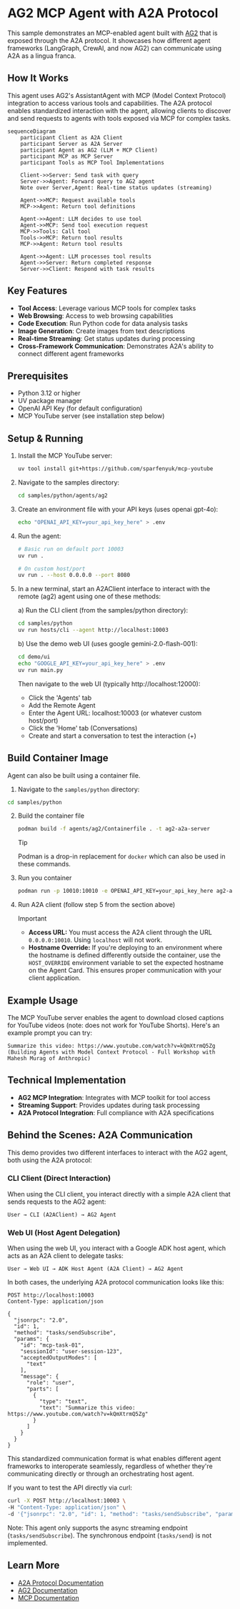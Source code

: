 # AG2 MCP Agent with A2A Protocol

This sample demonstrates an MCP-enabled agent built with [AG2](https://github.com/ag2ai/ag2) that is exposed through the A2A protocol. It showcases how different agent frameworks (LangGraph, CrewAI, and now AG2) can communicate using A2A as a lingua franca.

## How It Works

This agent uses AG2's AssistantAgent with MCP (Model Context Protocol) integration to access various tools and capabilities. The A2A protocol enables standardized interaction with the agent, allowing clients to discover and send requests to agents with tools exposed via MCP for complex tasks.

```mermaid
sequenceDiagram
    participant Client as A2A Client
    participant Server as A2A Server
    participant Agent as AG2 (LLM + MCP Client)
    participant MCP as MCP Server
    participant Tools as MCP Tool Implementations

    Client->>Server: Send task with query
    Server->>Agent: Forward query to AG2 agent
    Note over Server,Agent: Real-time status updates (streaming)
    
    Agent->>MCP: Request available tools
    MCP->>Agent: Return tool definitions
    
    Agent->>Agent: LLM decides to use tool
    Agent->>MCP: Send tool execution request
    MCP->>Tools: Call tool
    Tools->>MCP: Return tool results
    MCP->>Agent: Return tool results
    
    Agent->>Agent: LLM processes tool results
    Agent->>Server: Return completed response
    Server->>Client: Respond with task results
```

## Key Features

- **Tool Access**: Leverage various MCP tools for complex tasks
- **Web Browsing**: Access to web browsing capabilities
- **Code Execution**: Run Python code for data analysis tasks
- **Image Generation**: Create images from text descriptions
- **Real-time Streaming**: Get status updates during processing
- **Cross-Framework Communication**: Demonstrates A2A's ability to connect different agent frameworks

## Prerequisites

- Python 3.12 or higher
- UV package manager
- OpenAI API Key (for default configuration)
- MCP YouTube server (see installation step below)

## Setup & Running

1. Install the MCP YouTube server:

   ```bash
   uv tool install git+https://github.com/sparfenyuk/mcp-youtube
   ```

2. Navigate to the samples directory:

   ```bash
   cd samples/python/agents/ag2
   ```

3. Create an environment file with your API keys (uses openai gpt-4o):

   ```bash
   echo "OPENAI_API_KEY=your_api_key_here" > .env
   ```

4. Run the agent:

   ```bash
   # Basic run on default port 10003
   uv run .

   # On custom host/port
   uv run . --host 0.0.0.0 --port 8080
   ```

5. In a new terminal, start an A2AClient interface to interact with the remote (ag2) agent using one of these methods:

   a) Run the CLI client (from the samples/python directory):
   ```bash
   cd samples/python
   uv run hosts/cli --agent http://localhost:10003
   ```
   
   b) Use the demo web UI (uses google gemini-2.0-flash-001):
   ```bash
   cd demo/ui
   echo "GOOGLE_API_KEY=your_api_key_here" > .env
   uv run main.py
   ```
   
   Then navigate to the web UI (typically http://localhost:12000):
   - Click the 'Agents' tab
   - Add the Remote Agent
   - Enter the Agent URL: localhost:10003 (or whatever custom host/port)
   - Click the 'Home' tab (Conversations)
   - Create and start a conversation to test the interaction (+)

## Build Container Image

Agent can also be built using a container file.

1. Navigate to the `samples/python` directory:

  ```bash
  cd samples/python
  ```

2. Build the container file

    ```bash
    podman build -f agents/ag2/Containerfile . -t ag2-a2a-server
    ```

    > [!Tip]  
    > Podman is a drop-in replacement for `docker` which can also be used in these commands.

3. Run you container

    ```bash
    podman run -p 10010:10010 -e OPENAI_API_KEY=your_api_key_here ag2-a2a-server
    ```

4. Run A2A client (follow step 5 from the section above)

    > [!Important]
    > * **Access URL:** You must access the A2A client through the URL `0.0.0.0:10010`. Using `localhost` will not work.
    > * **Hostname Override:** If you're deploying to an environment where the hostname is defined differently outside the container, use the `HOST_OVERRIDE` environment variable to set the expected hostname on the Agent Card. This ensures proper communication with your client application.

## Example Usage

The MCP YouTube server enables the agent to download closed captions for YouTube videos (note: does not work for YouTube Shorts). Here's an example prompt you can try:

```
Summarize this video: https://www.youtube.com/watch?v=kQmXtrmQ5Zg (Building Agents with Model Context Protocol - Full Workshop with Mahesh Murag of Anthropic)
```

## Technical Implementation

- **AG2 MCP Integration**: Integrates with MCP toolkit for tool access
- **Streaming Support**: Provides updates during task processing
- **A2A Protocol Integration**: Full compliance with A2A specifications


## Behind the Scenes: A2A Communication

This demo provides two different interfaces to interact with the AG2 agent, both using the A2A protocol:

### CLI Client (Direct Interaction)
When using the CLI client, you interact directly with a simple A2A client that sends requests to the AG2 agent:
```
User → CLI (A2AClient) → AG2 Agent
```

### Web UI (Host Agent Delegation)
When using the web UI, you interact with a Google ADK host agent, which acts as an A2A client to delegate tasks:
```
User → Web UI → ADK Host Agent (A2A Client) → AG2 Agent
```

In both cases, the underlying A2A protocol communication looks like this:

```
POST http://localhost:10003
Content-Type: application/json

{
  "jsonrpc": "2.0",
  "id": 1,
  "method": "tasks/sendSubscribe",
  "params": {
    "id": "mcp-task-01",
    "sessionId": "user-session-123",
    "acceptedOutputModes": [
      "text"
    ],
    "message": {
      "role": "user",
      "parts": [
        {
          "type": "text",
          "text": "Summarize this video: https://www.youtube.com/watch?v=kQmXtrmQ5Zg"
        }
      ]
    }
  }
}
```

This standardized communication format is what enables different agent frameworks to interoperate seamlessly, regardless of whether they're communicating directly or through an orchestrating host agent.

If you want to test the API directly via curl:

```bash
curl -X POST http://localhost:10003 \
-H "Content-Type: application/json" \
-d '{"jsonrpc": "2.0", "id": 1, "method": "tasks/sendSubscribe", "params": {"id": "mcp-task-01", "sessionId": "user-session-123", "acceptedOutputModes": ["text"], "message": {"role": "user", "parts": [{"type": "text", "text": "Summarize this video: https://www.youtube.com/watch?v=kQmXtrmQ5Zg"}]}}}'
```

Note: This agent only supports the async streaming endpoint (`tasks/sendSubscribe`). The synchronous endpoint (`tasks/send`) is not implemented.

## Learn More

- [A2A Protocol Documentation](https://google.github.io/A2A/#/documentation)
- [AG2 Documentation](https://docs.ag2.ai/)
- [MCP Documentation](https://modelcontextprotocol.io/introduction)
